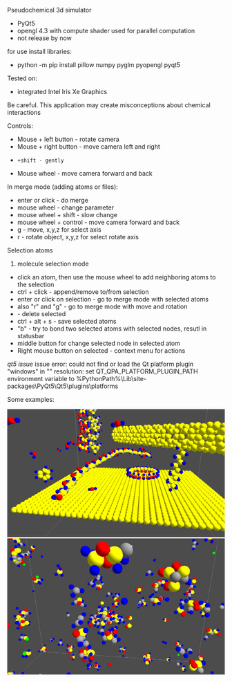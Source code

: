 Pseudochemical 3d simulator
- PyQt5 
- opengl 4.3 with compute shader used for parallel computation
- not release by now

for use install libraries:
- python -m pip install pillow numpy pyglm pyopengl pyqt5

Tested on:
- integrated Intel Iris Xe Graphics

Be careful. This application may create misconceptions about chemical interactions

Controls:
-    Mouse + left button  -  rotate camera
-    Mouse + right button - move camera left and right
-     +shift - gently
-    Mouse wheel - move camera forward and back

 In merge mode (adding atoms or files):
- enter or click - do merge 
- mouse wheel - change parameter
- mouse wheel + shift - slow change
- mouse wheel + control - move camera forward and back
- g - move,  x,y,z for select axis
- r - rotate object, x,y,z for select rotate axis

Selection atoms
1. molecule selection mode
  -  click an atom, then use the mouse wheel to add neighboring atoms to the selection
  -  ctrl + click  - append/remove to/from selection
  -  enter or click on selection - go to merge mode with selected atoms
  -  also "r" and "g" - go to merge mode with move and rotation
  -  <delete> - delete selected
  -  ctrl + alt + s - save selected atoms
  -  "b" - try to bond two selected atoms with selected nodes, resutl in statusbar
  -   middle button for change selected node in selected atom
  - Right mouse button on selected - context menu for actions


*qt5 issue*
issue error: could not find or load the Qt platform plugin "windows" in ""
resolution: set QT_QPA_PLATFORM_PLUGIN_PATH environment variable to %PythonPath%\Lib\site-packages\PyQt5\Qt5\plugins\platforms



Some examples:

!["demopic 1](images/demo1.PNG?raw=true )
!["demopic 2](images/demo2.JPG?raw=true )

